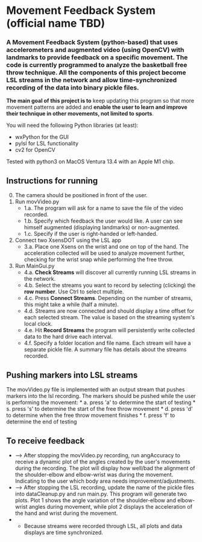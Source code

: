# Movement Feedback System (official name TBD)

### A Movement Feedback System (python-based) that uses accelerometers and augmented video (using OpenCV) with landmarks to provide feedback on a specific movement. The code is currently programmed to analyze the basketball free throw technique. All the components of this project become LSL streams in the network and allow time-synchronized recording of the data into binary pickle files.

__The main goal of this project is to__ keep updating this program so that more movement patterns are added and __enable the user to learn and improve their technique in other movements, not limited to sports__.

You will need the following Python libraries (at least):
* wxPython for the GUI
* pylsl for LSL functionality
* cv2 for OpenCV

Tested with python3 on MacOS Ventura 13.4 with an Apple M1 chip. 

## Instructions for running
0. The camera should be positioned in front of the user.
1. Run movVideo.py
   * 1.a. The program will ask for a name to save the file of the video recorded.
   * 1.b. Specify which feedback the user would like. A user can see himself augmented (displaying landmarks) or non-augmented.
   * 1.c. Specify if the user is right-handed or left-handed.
3. Connect two XsensDOT using the LSL app
   * 3.a. Place one Xsens on the wrist and one on top of the hand. The acceleration collected will be used to analyze movement further, checking for the wrist snap while performing the free throw.
4. Run MainGui.py
   * 4.a. __Check Streams__ will discover all currently running LSL streams in the network.
   * 4.b. Select the streams you want to record by selecting (clicking) the __row number__. Use Ctrl to select multiple.
   * 4.c. Press __Connect Streams__. Depending on the number of streams, this might take a while (half a minute).
   * 4.d. Streams are now connected and should display a time offset for each selected stream. The value is based on the streaming system's local clock.
   * 4.e. Hit __Record Streams__ the program will persistently write collected data to the hard drive each interval.
   * 4.f. Specify a folder location and file name. Each stream will have a separate pickle file. A summary file has details about the streams recorded.

## Pushing markers into LSL streams
The movVideo.py file is implemented with an output stream that pushes markers into the lsl recording. The markers should be pushed while the user is performing the movement:
    * a. press 'a' to determine the start of testing
    * s. press 's' to determine the start of the free throw movement
    * d. press 'd' to determine when the free throw movement finishes
    * f. press 'f' to determine the end of testing
    

## To receive feedback
*  --> After stopping the movVideo.py recording, run angAccuracy to receive a dynamic plot of the angles created by the user's movements during the recording. The plot will display how well/bad the alignment of the shoulder-elbow and elbow-wrist was during the movement. Indicating to the user which body area needs improvement/adjustments.
*  --> After stopping the LSL recording, update the name of the pickle files into dataCleanup.py and run main.py. This program will generate two plots. Plot 1 shows the angle variation of the shoulder-elbow and elbow-wrist angles during movement, while plot 2 displays the acceleration of the hand and wrist during the movement. 
*  + Because streams were recorded through LSL, all plots and data displays are time synchronized. 
